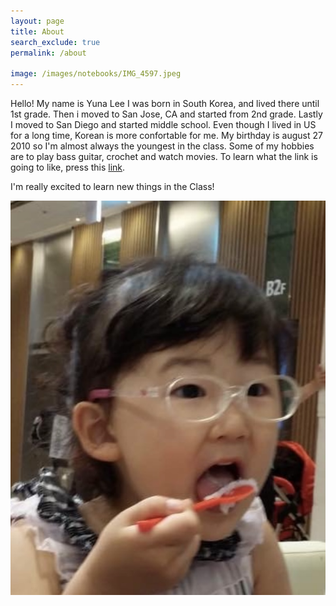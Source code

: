 ```yaml
---
layout: page
title: About
search_exclude: true
permalink: /about

image: /images/notebooks/IMG_4597.jpeg
---
```


Hello! 
My name is Yuna Lee 
I was born in South Korea, and lived there until 1st grade. Then i moved to San Jose, CA and started from 2nd grade. Lastly I moved to San Diego and started middle school. Even though I lived in US for a long time, Korean is more confortable for me. My birthday is august 27 2010 so I'm almost always the youngest in the class. Some of my hobbies are to play bass guitar, crochet and watch movies. 
To learn what the link is going to like, press this [link](blog.md).

I'm really excited to learn new things in the Class!

![alt text](images/notebooks/IMG_4597.jpeg)